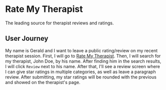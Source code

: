 # Rate My Therapist

The leading source for therapist reviews and ratings.


## User Journey

My name is Gerald and I want to leave a public rating/review on my recent therapist session. First, I will go to [Rate My Therapist](/). Then, I will search for my therapist, John Doe, by his name.
After finding him in the search results, I will click `Review` next to his name. After that, I'll see a review screen where I can give star ratings in multiple categories, as well as leave a paragraph review. After submitting, my star ratings will be rounded with the previous and showed on the therapist's page.